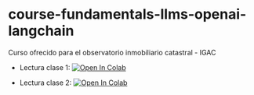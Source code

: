 # course-fundamentals-llms-openai-langchain
Curso ofrecido para el observatorio inmobiliario catastral - IGAC

- Lectura clase 1: [![Open In Colab](https://colab.research.google.com/assets/colab-badge.svg)](https://colab.research.google.com/github/lacamposm/course-fundamentals-llms-openai-langchain/blob/main/Clase_01_Fundamentos_LLms.ipynb)

- Lectura clase 2: [![Open In Colab](https://colab.research.google.com/assets/colab-badge.svg)](https://colab.research.google.com/github/lacamposm/course-fundamentals-llms-openai-langchain/blob/main/Clase_02_Prompt_Engineering.ipynb)
